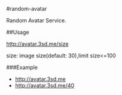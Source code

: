 #random-avatar

Random Avatar Service.

<!--##Technology-->
<!--Generator avatar based on IP Address and Timestamp.-->

<!--Identicon: <http://en.wikipedia.org/wiki/Identicon>-->

##Usage

http://avatar.3sd.me/size

size: image size(default: 30),limit size<=100

###Example

* <http://avatar.3sd.me>
* <http://avatar.3sd.me/40>
